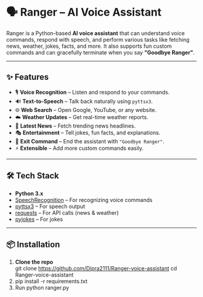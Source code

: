 # 🗣️ Ranger – AI Voice Assistant  

Ranger is a Python-based **AI voice assistant** that can understand voice commands, respond with speech, and perform various tasks like fetching news, weather, jokes, facts, and more. It also supports fun custom commands and can gracefully terminate when you say **"Goodbye Ranger"**.  

---

## ✨ Features  

- 🎙️ **Voice Recognition** – Listen and respond to your commands.  
- 🔊 **Text-to-Speech** – Talk back naturally using `pyttsx3`.  
- 🌐 **Web Search** – Open Google, YouTube, or any website.  
- ☁️ **Weather Updates** – Get real-time weather reports.  
- 📰 **Latest News** – Fetch trending news headlines.  
- 🎭 **Entertainment** – Tell jokes, fun facts, and explanations.  
- 🛑 **Exit Command** – End the assistant with `"Goodbye Ranger"`.  
- ⚡ **Extensible** – Add more custom commands easily.  

---

## 🛠️ Tech Stack  

- **Python 3.x**  
- [SpeechRecognition](https://pypi.org/project/SpeechRecognition/) – For recognizing voice commands  
- [pyttsx3](https://pypi.org/project/pyttsx3/) – For speech output  
- [requests](https://pypi.org/project/requests/) – For API calls (news & weather)  
- [pyjokes](https://pypi.org/project/pyjokes/) – For jokes  

---

## 📦 Installation  

1. **Clone the repo**  
   git clone https://github.com/Dipra2111/Ranger-voice-assistant
   cd Ranger-voice-assistant
2. pip install -r requirements.txt
3. Run
   python ranger.py
